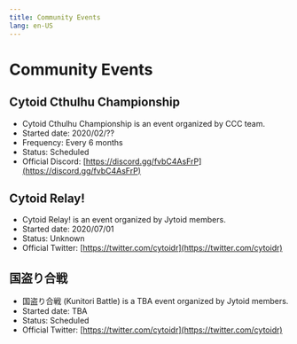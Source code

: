 ```yaml
---
title: Community Events
lang: en-US
---
```


# Community Events

## Cytoid Cthulhu Championship

- Cytoid Cthulhu Championship is an event organized by CCC team.
- Started date: 2020/02/??
- Frequency: Every 6 months
- Status: Scheduled
- Official Discord: [https://discord.gg/fvbC4AsFrP](https://discord.gg/fvbC4AsFrP)

## Cytoid Relay!

- Cytoid Relay! is an event organized by Jytoid members.
- Started date: 2020/07/01
- Status: Unknown
- Official Twitter: [https://twitter.com/cytoidr](https://twitter.com/cytoidr)

## 国盗り合戦

- 国盗り合戦 (Kunitori Battle) is a TBA event organized by Jytoid members.
- Started date: TBA
- Status: Scheduled
- Official Twitter: [https://twitter.com/cytoidr](https://twitter.com/cytoidr)
